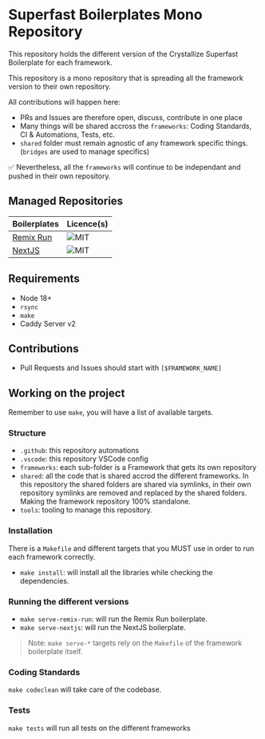 # Superfast Boilerplates Mono Repository

This repository holds the different version of the Crystallize Superfast Boilerplate for each framework.

This repository is a mono repository that is spreading all the framework version to their own repository.

All contributions will happen here:

-   PRs and Issues are therefore open, discuss, contribute in one place
-   Many things will be shared accross the `frameworks`: Coding Standards, CI & Automations, Tests, etc.
-   `shared` folder must remain agnostic of any framework specific things. (`bridges` are used to manage specifics)

✅ Nevertheless, all the `frameworks` will continue to be independant and pushed in their own repository.

## Managed Repositories

| Boilerplates                                                   | Licence(s) |
| -------------------------------------------------------------- | ---------- |
| [Remix Run](https://github.com/CrystallizeAPI/furniture-remix) | ![MIT]     |
| [NextJS](https://github.com/CrystallizeAPI/furniture-nextjs)   | ![MIT]     |

## Requirements

-   Node 18+
-   `rsync`
-   `make`
-   Caddy Server v2

## Contributions

-   Pull Requests and Issues should start with `[$FRAMEWORK_NAME]`

## Working on the project

Remember to use `make`, you will have a list of available targets.

### Structure

-   `.github`: this repository automations
-   `.vscode`: this repository VSCode config
-   `frameworks`: each sub-folder is a Framework that gets its own repository
-   `shared`: all the code that is shared accrod the different frameworks. In this repository the shared folders are shared via symlinks, in their own repository symlinks are removed and replaced by the shared folders. Making the framework repository 100% standalone.
-   `tools`: tooling to manage this repository.

### Installation

There is a `Makefile` and different targets that you MUST use in order to run each framework correctly.

-   `make install`: will install all the libraries while checking the dependencies.

### Running the different versions

-   `make serve-remix-run`: will run the Remix Run boilerplate.
-   `make serve-nextjs`: will run the NextJS boilerplate.

> Note: `make serve-*` targets rely on the `Makefile` of the framework boilerplate itself.

### Coding Standards

`make codeclean` will take care of the codebase.

### Tests

`make tests` will run all tests on the different frameworks

[mit]: https://img.shields.io/badge/license-MIT-green?style=flat-square&labelColor=black
